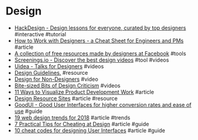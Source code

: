 # Design

- [HackDesign - Design lessons for everyone, curated by top designers](https://hackdesign.org) #interactive #tutorial
- [How to Work with Designers - a Cheat Sheet for Engineers and PMs](https://medium.com/the-year-of-the-looking-glass/how-to-work-with-designers-6c975dede146) #article
- [A collection of free resources made by designers at Facebook](http://facebook.github.io/design) #tools
- [Screenings.io - Discover the best design videos](http://screenings.io) #tool #videos
- [Uidea - Talks for Designers](https://uideo.net) #videos
- [Design Guidelines.](http://designguidelines.co/) #resource
- [Design for Non-Designers](https://www.youtube.com/watch?v=ZbrzdMaumNk) #video
- [Bite-sized Bits of Design Criticism](https://www.subtraction.com/2017/08/10/bite-sized-bits-of-design-criticism) #videos
- [11 Ways to Visualize Product Development Work](https://hackernoon.com/11-ways-i-visualize-product-development-work-f32aee3fcbf7) #article
- [Design Resource Sites](https://css-tricks.com/design-resource-sites) #article #resource
- [GoodUI - Good User Interfaces for higher conversion rates and ease of use](https://goodui.org/) #guide
- [19 web design trends for 2018](https://webflow.com/blog/19-web-design-trends-for-2018) #article #trends
- [7 Practical Tips for Cheating at Design](https://medium.com/refactoring-ui/7-practical-tips-for-cheating-at-design-40c736799886) #article #guide
- [10 cheat codes for designing User Interfaces](https://medium.com/sketch-app-sources/design-cheatsheet-274384775da9) #article #guide